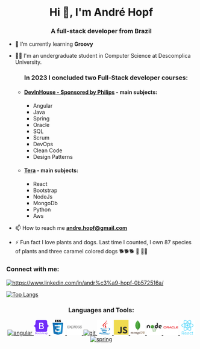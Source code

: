 <h1 align="center">Hi 👋, I'm André Hopf</h1>
<h3 align="center">A full-stack developer from Brazil</h3>

- 🌱 I’m currently learning **Groovy**

- :man_student: I'm an undergraduate student in Computer Science at Descomplica University.
  <ul>
  
  <h3>In 2023 I concluded two Full-Stack developer courses: </h3>
  <li><h4><a href='https://devinhouse.tech/'>DevInHouse - Sponsored by Philips</a> - main subjects:</h4></li>
   <ul>
        <li>Angular</li>
        <li>Java</li>
        <li>Spring</li>
     <li>Oracle</li>
        <li>SQL</li>
        <li>Scrum</li>
     <li>DevOps</li>
     <li>Clean Code</li>
     <li>Design Patterns</li>
      </ul>
    </li>
  
  <li>
    <h4><a href='https://somostera.com/'>Tera</a> - main subjects:</h4>
      <ul>
        <li>React</li>
        <li>Bootstrap</li>
        <li>NodeJs</li>
                <li>MongoDb</li>
        <li>Python</li>
        <li>Aws</li>
      </ul>
  </li>      
  </ul>
    

- 📫 How to reach me **andre.hopf@gmail.com**

- ⚡ Fun fact I love plants and dogs. Last time I counted, I own 87 species of plants and three caramel colored dogs :dog2::dog2::dog2: :evergreen_tree: :palm_tree::sunflower:

<h3 align="left">Connect with me:</h3>
<p align="left">
<a href="https://www.linkedin.com/in/andr%c3%a9-hopf-0b572516a/" target="blank"><img align="center" src="https://raw.githubusercontent.com/rahuldkjain/github-profile-readme-generator/master/src/images/icons/Social/linked-in-alt.svg" alt="https://www.linkedin.com/in/andr%c3%a9-hopf-0b572516a/" height="30" width="40" /></a>
</p>


[![Top Langs](https://github-readme-stats.vercel.app/api/top-langs/?username=ajhopf&layout=compact)](https://github.com/anuraghazra/github-readme-stats)



<h3 align="center">Languages and Tools:</h3>
<p align="center"> 
  <a href="https://angular.io" target="_blank" rel="noreferrer"> 
    <img src="https://angular.io/assets/images/logos/angular/angular.svg" alt="angular" width="40" height="40"/> 
  </a> 
  <a href="https://getbootstrap.com" target="_blank" rel="noreferrer"> 
    <img src="https://raw.githubusercontent.com/devicons/devicon/master/icons/bootstrap/bootstrap-plain-wordmark.svg" alt="bootstrap" width="40" height="40"/> 
  </a> <a href="https://www.w3schools.com/css/" target="_blank" rel="noreferrer"> 
    <img src="https://raw.githubusercontent.com/devicons/devicon/master/icons/css3/css3-original-wordmark.svg" alt="css3" width="40" height="40"/> </a> <a href="https://expressjs.com" target="_blank" rel="noreferrer"> <img src="https://raw.githubusercontent.com/devicons/devicon/master/icons/express/express-original-wordmark.svg" alt="express" width="40" height="40"/> </a> <a href="https://git-scm.com/" target="_blank" rel="noreferrer"> <img src="https://www.vectorlogo.zone/logos/git-scm/git-scm-icon.svg" alt="git" width="40" height="40"/> </a> <a href="https://www.java.com" target="_blank" rel="noreferrer"> <img src="https://raw.githubusercontent.com/devicons/devicon/master/icons/java/java-original.svg" alt="java" width="40" height="40"/> </a> <a href="https://developer.mozilla.org/en-US/docs/Web/JavaScript" target="_blank" rel="noreferrer"> <img src="https://raw.githubusercontent.com/devicons/devicon/master/icons/javascript/javascript-original.svg" alt="javascript" width="40" height="40"/> </a> <a href="https://www.mongodb.com/" target="_blank" rel="noreferrer"> <img src="https://raw.githubusercontent.com/devicons/devicon/master/icons/mongodb/mongodb-original-wordmark.svg" alt="mongodb" width="40" height="40"/> </a> <a href="https://nodejs.org" target="_blank" rel="noreferrer"> <img src="https://raw.githubusercontent.com/devicons/devicon/master/icons/nodejs/nodejs-original-wordmark.svg" alt="nodejs" width="40" height="40"/> </a> <a href="https://www.oracle.com/" target="_blank" rel="noreferrer"> <img src="https://raw.githubusercontent.com/devicons/devicon/master/icons/oracle/oracle-original.svg" alt="oracle" width="40" height="40"/> </a> <a href="https://reactjs.org/" target="_blank" rel="noreferrer"> <img src="https://raw.githubusercontent.com/devicons/devicon/master/icons/react/react-original-wordmark.svg" alt="react" width="40" height="40"/> </a> <a href="https://spring.io/" target="_blank" rel="noreferrer"> <img src="https://www.vectorlogo.zone/logos/springio/springio-icon.svg" alt="spring" width="40" height="40"/> </a> </p>

<!---
ajhopf/ajhopf is a ✨ special ✨ repository because its `README.md` (this file) appears on your GitHub profile.
You can click the Preview link to take a look at your changes.
--->
